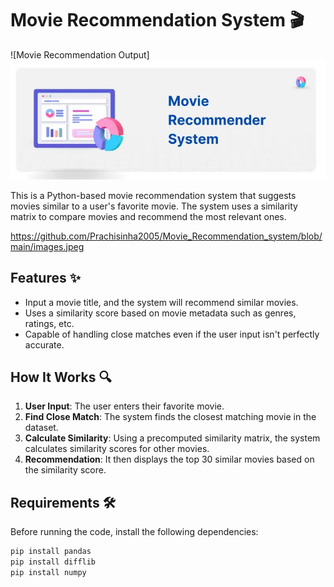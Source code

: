 # Movie Recommendation System 🎬
![Movie Recommendation Output]![Movie Recommendation Output](https://raw.githubusercontent.com/Prachisinha2005/Movie_Recommendation_system/refs/heads/main/movie%20r%20s.webp)




This is a Python-based movie recommendation system that suggests movies similar to a user's favorite movie. The system uses a similarity matrix to compare movies and recommend the most relevant ones.

https://github.com/Prachisinha2005/Movie_Recommendation_system/blob/main/images.jpeg


## Features ✨
- Input a movie title, and the system will recommend similar movies.
- Uses a similarity score based on movie metadata such as genres, ratings, etc.
- Capable of handling close matches even if the user input isn't perfectly accurate.

## How It Works 🔍
1. **User Input**: The user enters their favorite movie.
2. **Find Close Match**: The system finds the closest matching movie in the dataset.
3. **Calculate Similarity**: Using a precomputed similarity matrix, the system calculates similarity scores for other movies.
4. **Recommendation**: It then displays the top 30 similar movies based on the similarity score.

## Requirements 🛠️
Before running the code, install the following dependencies:

```bash
pip install pandas
pip install difflib
pip install numpy
